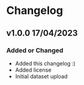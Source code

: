 # Changelog

## v1.0.0 17/04/2023

### Added or Changed
- Added this changelog :)
- Added license
- Initial dataset upload
